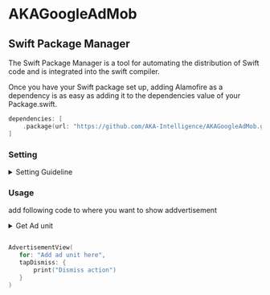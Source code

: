 # AKAGoogleAdMob

## Swift Package Manager

The Swift Package Manager is a tool for automating the distribution of Swift code and is integrated into the swift compiler.

Once you have your Swift package set up, adding Alamofire as a dependency is as easy as adding it to the dependencies value of your Package.swift.

```swift
dependencies: [
    .package(url: "https://github.com/AKA-Intelligence/AKAGoogleAdMob.git")
]
```

### Setting
<details><summary>Setting Guideline</summary><blockquote>

<details><summary>Get App ID</summary><blockquote>
      
Get your App ID like the following image
    
![스크린샷 2023-01-16 오전 10 39 43](https://user-images.githubusercontent.com/101777374/212581468-a0e9e1b0-f12e-4331-87ac-ea7fe76425b5.png)
</blockquote></details>
      

<details><summary>Setting Info plist</summary><blockquote>
    
Add this code below to your info plist

```XML
<key>GADApplicationIdentifier</key>
<string> PUT YOUR OWN APP ID HERE </string>
<key>SKAdNetworkItems</key>
  <array>
    <dict>
      <key>SKAdNetworkIdentifier</key>
      <string>cstr6suwn9.skadnetwork</string>
    </dict>
    <dict>
      <key>SKAdNetworkIdentifier</key>
      <string>4fzdc2evr5.skadnetwork</string>
    </dict>
    <dict>
      <key>SKAdNetworkIdentifier</key>
      <string>4pfyvq9l8r.skadnetwork</string>
    </dict>
    <dict>
      <key>SKAdNetworkIdentifier</key>
      <string>2fnua5tdw4.skadnetwork</string>
    </dict>
    <dict>
      <key>SKAdNetworkIdentifier</key>
      <string>ydx93a7ass.skadnetwork</string>
    </dict>
    <dict>
      <key>SKAdNetworkIdentifier</key>
      <string>5a6flpkh64.skadnetwork</string>
    </dict>
    <dict>
      <key>SKAdNetworkIdentifier</key>
      <string>p78axxw29g.skadnetwork</string>
    </dict>
    <dict>
      <key>SKAdNetworkIdentifier</key>
      <string>v72qych5uu.skadnetwork</string>
    </dict>
    <dict>
      <key>SKAdNetworkIdentifier</key>
      <string>ludvb6z3bs.skadnetwork</string>
    </dict>
    <dict>
      <key>SKAdNetworkIdentifier</key>
      <string>cp8zw746q7.skadnetwork</string>
    </dict>
    <dict>
      <key>SKAdNetworkIdentifier</key>
      <string>c6k4g5qg8m.skadnetwork</string>
    </dict>
    <dict>
      <key>SKAdNetworkIdentifier</key>
      <string>s39g8k73mm.skadnetwork</string>
    </dict>
    <dict>
      <key>SKAdNetworkIdentifier</key>
      <string>3qy4746246.skadnetwork</string>
    </dict>
    <dict>
      <key>SKAdNetworkIdentifier</key>
      <string>3sh42y64q3.skadnetwork</string>
    </dict>
    <dict>
      <key>SKAdNetworkIdentifier</key>
      <string>f38h382jlk.skadnetwork</string>
    </dict>
    <dict>
      <key>SKAdNetworkIdentifier</key>
      <string>hs6bdukanm.skadnetwork</string>
    </dict>
    <dict>
      <key>SKAdNetworkIdentifier</key>
      <string>prcb7njmu6.skadnetwork</string>
    </dict>
    <dict>
      <key>SKAdNetworkIdentifier</key>
      <string>v4nxqhlyqp.skadnetwork</string>
    </dict>
    <dict>
      <key>SKAdNetworkIdentifier</key>
      <string>wzmmz9fp6w.skadnetwork</string>
    </dict>
    <dict>
      <key>SKAdNetworkIdentifier</key>
      <string>yclnxrl5pm.skadnetwork</string>
    </dict>
    <dict>
      <key>SKAdNetworkIdentifier</key>
      <string>t38b2kh725.skadnetwork</string>
    </dict>
    <dict>
      <key>SKAdNetworkIdentifier</key>
      <string>7ug5zh24hu.skadnetwork</string>
    </dict>
    <dict>
      <key>SKAdNetworkIdentifier</key>
      <string>9rd848q2bz.skadnetwork</string>
    </dict>
    <dict>
      <key>SKAdNetworkIdentifier</key>
      <string>y5ghdn5j9k.skadnetwork</string>
    </dict>
    <dict>
      <key>SKAdNetworkIdentifier</key>
      <string>n6fk4nfna4.skadnetwork</string>
    </dict>
    <dict>
      <key>SKAdNetworkIdentifier</key>
      <string>v9wttpbfk9.skadnetwork</string>
    </dict>
    <dict>
      <key>SKAdNetworkIdentifier</key>
      <string>n38lu8286q.skadnetwork</string>
    </dict>
    <dict>
      <key>SKAdNetworkIdentifier</key>
      <string>47vhws6wlr.skadnetwork</string>
    </dict>
    <dict>
      <key>SKAdNetworkIdentifier</key>
      <string>kbd757ywx3.skadnetwork</string>
    </dict>
    <dict>
      <key>SKAdNetworkIdentifier</key>
      <string>9t245vhmpl.skadnetwork</string>
    </dict>
    <dict>
      <key>SKAdNetworkIdentifier</key>
      <string>a2p9lx4jpn.skadnetwork</string>
    </dict>
    <dict>
      <key>SKAdNetworkIdentifier</key>
      <string>22mmun2rn5.skadnetwork</string>
    </dict>
    <dict>
      <key>SKAdNetworkIdentifier</key>
      <string>4468km3ulz.skadnetwork</string>
    </dict>
    <dict>
      <key>SKAdNetworkIdentifier</key>
      <string>2u9pt9hc89.skadnetwork</string>
    </dict>
    <dict>
      <key>SKAdNetworkIdentifier</key>
      <string>8s468mfl3y.skadnetwork</string>
    </dict>
    <dict>
      <key>SKAdNetworkIdentifier</key>
      <string>av6w8kgt66.skadnetwork</string>
    </dict>
    <dict>
      <key>SKAdNetworkIdentifier</key>
      <string>klf5c3l5u5.skadnetwork</string>
    </dict>
    <dict>
      <key>SKAdNetworkIdentifier</key>
      <string>ppxm28t8ap.skadnetwork</string>
    </dict>
    <dict>
      <key>SKAdNetworkIdentifier</key>
      <string>424m5254lk.skadnetwork</string>
    </dict>
    <dict>
      <key>SKAdNetworkIdentifier</key>
      <string>ecpz2srf59.skadnetwork</string>
    </dict>
    <dict>
      <key>SKAdNetworkIdentifier</key>
      <string>uw77j35x4d.skadnetwork</string>
    </dict>
    <dict>
      <key>SKAdNetworkIdentifier</key>
      <string>mlmmfzh3r3.skadnetwork</string>
    </dict>
    <dict>
      <key>SKAdNetworkIdentifier</key>
      <string>578prtvx9j.skadnetwork</string>
    </dict>
    <dict>
      <key>SKAdNetworkIdentifier</key>
      <string>4dzt52r2t5.skadnetwork</string>
    </dict>
    <dict>
      <key>SKAdNetworkIdentifier</key>
      <string>gta9lk7p23.skadnetwork</string>
    </dict>
    <dict>
      <key>SKAdNetworkIdentifier</key>
      <string>e5fvkxwrpn.skadnetwork</string>
    </dict>
    <dict>
      <key>SKAdNetworkIdentifier</key>
      <string>8c4e2ghe7u.skadnetwork</string>
    </dict>
    <dict>
      <key>SKAdNetworkIdentifier</key>
      <string>zq492l623r.skadnetwork</string>
    </dict>
    <dict>
      <key>SKAdNetworkIdentifier</key>
      <string>3rd42ekr43.skadnetwork</string>
    </dict>
    <dict>
      <key>SKAdNetworkIdentifier</key>
      <string>3qcr597p9d.skadnetwork</string>
    </dict>
  </array>
```
</blockquote></details>

<details><summary>Setting on AppDelegate</summary><blockquote>
    
```Swift
import GoogleMobileAds

@UIApplicationMain
class AppDelegate: UIResponder, UIApplicationDelegate {

  func application(_ application: UIApplication,
      didFinishLaunchingWithOptions launchOptions: [UIApplicationLaunchOptionsKey: Any]?) -> Bool {

    GADMobileAds.sharedInstance().start(completionHandler: nil)

    return true
  }

}
```
</blockquote></details>
</blockquote></details>
        

### Usage
add following code to where you want to show addvertisement
<details><summary>Get Ad unit</summary>
    
    ![스크린샷 2023-01-16 오전 11 27 27](https://user-images.githubusercontent.com/101777374/212585882-35a4d055-3dc2-47a6-a40a-7a405dd89d84.png)

    
</details>

```swift

AdvertisementView(
   for: "Add ad unit here",
   tapDismiss: {
       print("Dismiss action")
   }
)

```

